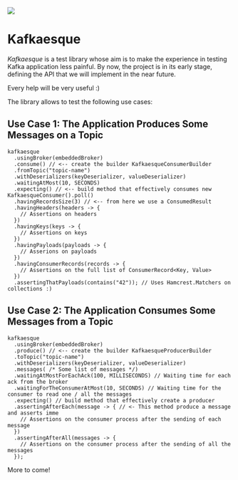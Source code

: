 ![](https://github.com/rcardin/kafkaesque/workflows/Kafkaesque/badge.svg)

# Kafkaesque
_Kafkaesque_ is a test library whose aim is to make the experience in testing Kafka application less 
painful. By now, the project is in its early stage, defining the API that we will implement in the near 
future.

Every help will be very useful :)

The library allows to test the following use cases:

## Use Case 1: The Application Produces Some Messages on a Topic
```
kafkaesque
  .usingBroker(embeddedBroker)
  .consume() // <-- create the builder KafkaesqueConsumerBuilder
  .fromTopic("topic-name")
  .withDeserializers(keyDeserializer, valueDeserializer)
  .waitingAtMost(10, SECONDS)
  .expecting() // <-- build method that effectively consumes new KafkaesqueConsumer().poll()
  .havingRecordsSize(3) // <-- from here we use a ConsumedResult
  .havingHeaders(headers -> {
    // Assertions on headers
  })
  .havingKeys(keys -> {
    // Assertions on keys
  })
  .havingPayloads(payloads -> {
    // Asserions on payloads
  })
  .havingConsumerRecords(records -> {
    // Assertions on the full list of ConsumerRecord<Key, Value>
  })
  .assertingThatPayloads(contains("42")); // Uses Hamcrest.Matchers on collections :)
```

## Use Case 2: The Application Consumes Some Messages from a Topic

```
kafkaesque
  .usingBroker(embeddedBroker)
  .produce() // <-- create the builder KafkaesqueProducerBuilder
  .toTopic("topic-name")
  .withDeserializers(keyDeserializer, valueDeserializer)
  .messages( /* Some list of messages */)
  .waitingAtMostForEachAck(100, MILLISECONDS) // Waiting time for each ack from the broker
  .waitingForTheConsumerAtMost(10, SECONDS) // Waiting time for the consumer to read one / all the messages
  .expecting() // build method that effectively create a producer
  .assertingAfterEach(message -> { // <- This method produce a message and asserts imme
    // Assertions on the consumer process after the sending of each message
  })
  .assertingAfterAll(messages -> {
    // Assertions on the consumer process after the sending of all the messages
  });
```

More to come!
